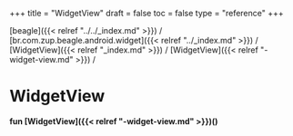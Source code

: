 +++
title = "WidgetView"
draft = false
toc = false
type = "reference"
+++

[beagle]({{< relref "../../_index.md" >}}) / [br.com.zup.beagle.android.widget]({{< relref "../_index.md" >}}) / [WidgetView]({{< relref "_index.md" >}}) / [WidgetView]({{< relref "-widget-view.md" >}}) / 



# WidgetView  
  
<b><b>fun [WidgetView]({{< relref "-widget-view.md" >}})()</b></b>  




